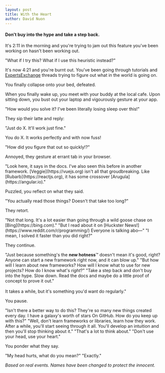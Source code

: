 ```yaml
---
layout: post
title: With the Heart
author: David Nuon
---
```

#### Don't buy into the hype and take a step back.

<div class="philosophy-dialogue">

It's 2:11 in the morning and you're trying to jam out this feature you've been working on hasn't been working out. 

<span class="bubble you">
    "What if I try this? What if I use this heuristic instead?"
</span>

It's now 4:21 and you're burnt out. You've been going through tutorials and [ExpertsExchange](https://stackoverflow.com/) threads trying to figure out what in the world is going on. 

You finally collapse onto your bed, defeated.

When you finally wake up, you meet with your buddy at the local cafe. Upon sitting down, you bust out your laptop and vigourously gesture at your app.

<span class="bubble you">
    "How would you solve it? I've been literally losing sleep over this!"
</span>

They sip their latte and reply:

<span class="bubble them">
    "Just do X. It'll work just fine."
</span>

You do X. It works perfectly and with now fuss!

<span class="bubble you">
    "How did you figure that out so quickly!?"
</span>

Annoyed, they gesture at errant tab in your browser.

<span class="bubble them">
    "Look here, it says in the docs. I've also seen this before in another framework. [Veggie](https://vuejs.org) isn't all that groudbreaking. Like [Rubarb](https://reactjs.org), it has some crossover [Arugula](https://angular.io)."
</span>

Puzzled, you reflect on what they said. 

<span class="bubble you">
    "You actually read those things? Doesn't that take too long?"
</span>

They retort.

<span class="bubble them">
    "Not that long. It's a lot easier than going through a wild goose chase on [Bing](https://bing.com)."
</span>

<span class="bubble you">
    "But I read about it on [Huckster News!](https://www.reddit.com/r/programming/) Everyone is talking abo&mdash;"
</span>

<span class="bubble them">
    "I mean, I solved it faster than you did right?"
</span>

They continue.

<span class="bubble them">
    "Just because something's the <b>new hotness</b>&trade; doesn't mean it's good, right? Anyone can start a new framework right now, and it can blow up."
</span>

<span class="bubble you">
    "But how will I learn about new frameworks? How will I know what to use for new projects? How do I know what's <i>right</i>?"
</span>

<span class="bubble them">
    "Take a step back and don't buy into the hype. Slow down. Read the docs and maybe do a little proof of concept to prove it out."
    <br/><br/>
    It takes a while, but it's something you'd want do regularly."
</span>

You pause.

<span class="bubble you">
    "Isn't there a better way to do this? They're so many new things created every day. I have a galaxy's worth of stars On GitHub. How do you keep up with this?"
</span>

<span class="bubble them">
    "Well, don't learn frameworks or libraries, learn how they work. After a while, you'll start seeing through it all. You'll develop an intuition and then you'll stop thinking about it."
</span>

<span class="bubble you">
    "That's a lot to think about."
</span>

<span class="bubble them">
    "Don't use your head, use your heart."
</span>

You ponder what they say.

<span class="bubble you">
    "My head hurts, what do you mean?"
</span>

<span class="bubble them">
    "Exactly."
</span>

_Based on real events. Names have been changed to protect the innocent._

</div>